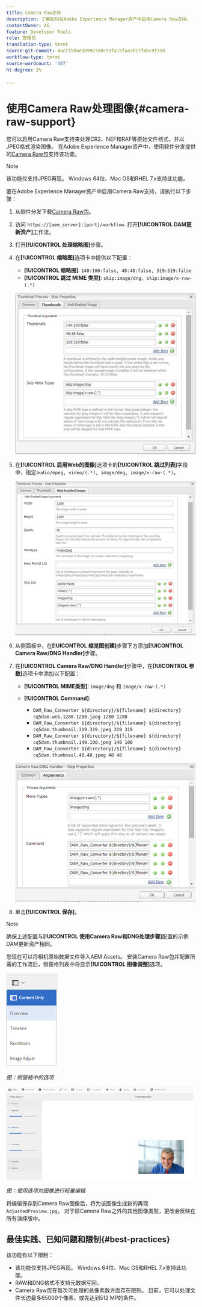 ```yaml
---
title: Camera Raw支持
description: 了解如何在Adobe Experience Manager资产中启用Camera Raw支持。
contentOwner: AG
feature: Developer Tools
role: 管理员
translation-type: tm+mt
source-git-commit: 4acf159ae1b9923a9c93fa15faa38c7f4bc9f759
workflow-type: tm+mt
source-wordcount: '407'
ht-degree: 2%

---
```



# 使用Camera Raw处理图像{#camera-raw-support}

您可以启用Camera Raw支持来处理CR2、NEF和RAF等原始文件格式，并以JPEG格式渲染图像。 在Adobe Experience Manager资产中，使用软件分发提供的[Camera Raw包](https://experience.adobe.com/#/downloads/content/software-distribution/en/aem.html?package=/content/software-distribution/en/details.html/content/dam/aem/public/adobe/packages/aem630/product/assets/aem-assets-cameraraw-pkg)支持该功能。

>[!NOTE]
>
>该功能仅支持JPEG再现。 Windows 64位、Mac OS和RHEL 7.x支持此功能。

要在Adobe Experience Manager资产中启用Camera Raw支持，请执行以下步骤：

1. 从软件分发下载[Camera Raw包](https://experience.adobe.com/#/downloads/content/software-distribution/en/aem.html?package=/content/software-distribution/en/details.html/content/dam/aem/public/adobe/packages/aem630/product/assets/aem-assets-cameraraw-pkg)。

1. 访问 `https://[aem_server]:[port]/workflow`. 打开&#x200B;**[!UICONTROL DAM更新资产]**&#x200B;工作流。

1. 打开&#x200B;**[!UICONTROL 处理缩略图]**&#x200B;步骤。

1. 在&#x200B;**[!UICONTROL 缩略图]**&#x200B;选项卡中提供以下配置：

   * **[!UICONTROL 缩略图]**:  `140:100:false, 48:48:false, 319:319:false`
   * **[!UICONTROL 跳过 MIME 类型]**: `skip:image/dng, skip:image/x-raw-(.*)`

   ![奇利马](assets/chlimage_1-334.png)

1. 在&#x200B;**[!UICONTROL 启用Web的图像]**&#x200B;选项卡的&#x200B;**[!UICONTROL 跳过列表]**&#x200B;字段中，指定`audio/mpeg, video/(.*), image/dng, image/x-raw-(.*)`。

   ![奇利马](assets/chlimage_1-335.png)

1. 从侧面板中，在&#x200B;**[!UICONTROL 缩览图创建]**&#x200B;步骤下方添加&#x200B;**[!UICONTROL Camera Raw/DNG Handler]**&#x200B;步骤。

1. 在&#x200B;**[!UICONTROL Camera Raw/DNG Handler]**&#x200B;步骤中，在&#x200B;**[!UICONTROL 参数]**&#x200B;选项卡中添加以下配置：

   * **[!UICONTROL MIME类型]**: `image/dng` 和  `image/x-raw-(.*)`
   * **[!UICONTROL Command]**:

      * `DAM_Raw_Converter ${directory}/${filename} ${directory} cq5dam.web.1280.1280.jpeg 1280 1280`
      * `DAM_Raw_Converter ${directory}/${filename} ${directory} cq5dam.thumbnail.319.319.jpeg 319 319`
      * `DAM_Raw_Converter ${directory}/${filename} ${directory} cq5dam.thumbnail.140.100.jpeg 140 100`
      * `DAM_Raw_Converter ${directory}/${filename} ${directory} cq5dam.thumbnail.48.48.jpeg 48 48`

   ![chlimage_1-336](assets/chlimage_1-336.png)

1. 单击&#x200B;**[!UICONTROL 保存]**。

>[!NOTE]
>
>确保上述配置与&#x200B;**[!UICONTROL 使用Camera Raw和DNG处理步骤]**&#x200B;配置的示例DAM更新资产相同。

您现在可以将相机原始数据文件导入AEM Assets。 安装Camera Raw包并配置所需的工作流后，侧窗格列表中将显示&#x200B;**[!UICONTROL 图像调整]**&#x200B;选项。

![chlimage_1-337](assets/chlimage_1-337.png)

*图：侧窗格中的选项*

![chlimage_1-338](assets/chlimage_1-338.png)

*图：使用选项对图像进行轻量编辑*

将编辑保存到Camera Raw图像后，将为该图像生成新的再现`AdjustedPreview.jpg`。 对于除Camera Raw之外的其他图像类型，更改会反映在所有演绎版中。

## 最佳实践、已知问题和限制{#best-practices}

该功能有以下限制：

* 该功能仅支持JPEG再现。 Windows 64位、Mac OS和RHEL 7.x支持此功能。
* RAW和DNG格式不支持元数据写回。
* Camera Raw库在每次可处理的总像素数方面存在限制。 目前，它可以处理文件长边最多65000个像素，或先达到512 MP的条件。

